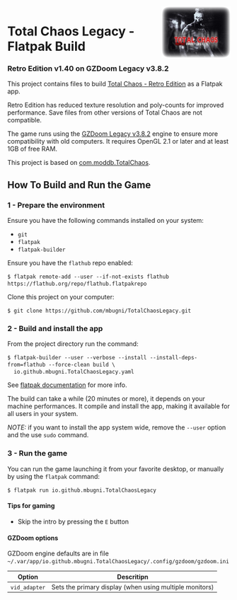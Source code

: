 <img align="right" width="155" src="retro_banner.png" alt="TotalChaos Retro Banner" />

# Total Chaos Legacy - Flatpak Build

###  Retro Edition v1.40 on GZDoom Legacy v3.8.2

This project contains files to build [Total Chaos - Retro Edition](https://www.moddb.com/mods/total-chaos/downloads/total-chaos-directors-cut-retro-edition-140) as a Flatpak app.

Retro Edition has reduced texture resolution and poly-counts for improved performance. Save files from other versions of Total Chaos are not compatible.

The game runs using the [GZDoom Legacy v3.8.2](https://zdoom.org/) engine to ensure more compatibility with old computers. It requires OpenGL 2.1 or later and at least 1GB of free RAM.

This project is based on [com.moddb.TotalChaos](https://github.com/flathub/com.moddb.TotalChaos).

## How To Build and Run the Game

### 1 - Prepare the environment
Ensure you have the following commands installed on your system:
- `git`
- `flatpak`
- `flatpak-builder`

Ensure you have the `flathub` repo enabled:

```shell
$ flatpak remote-add --user --if-not-exists flathub https://flathub.org/repo/flathub.flatpakrepo
```

Clone this project on your computer:

```shell
$ git clone https://github.com/mbugni/TotalChaosLegacy.git
```

### 2 - Build and install the app
From the project directory run the command:

```shell
$ flatpak-builder --user --verbose --install --install-deps-from=flathub --force-clean build \
  io.github.mbugni.TotalChaosLegacy.yaml
```

See [flatpak documentation](https://docs.flatpak.org/) for more info.

The build can take a while (20 minutes or more), it depends on your machine performances. It compile and install the app, making it available for all users in your system.

*NOTE:* if you want to install the app system wide, remove the `--user` option and the use `sudo` command.

### 3 - Run the game
You can run the game launching it from your favorite desktop, or manually by using the `flatpak` command:

```shell
$ flatpak run io.github.mbugni.TotalChaosLegacy
```

#### Tips for gaming
- Skip the intro by pressing the `E` button

#### GZDoom options
 GZDoom engine defaults are in file `~/.var/app/io.github.mbugni.TotalChaosLegacy/.config/gzdoom/gzdoom.ini`

|  Option       | Descritipn                                              |
|---------------|---------------------------------------------------------|
| `vid_adapter` | Sets the primary display (when using multiple monitors) |
